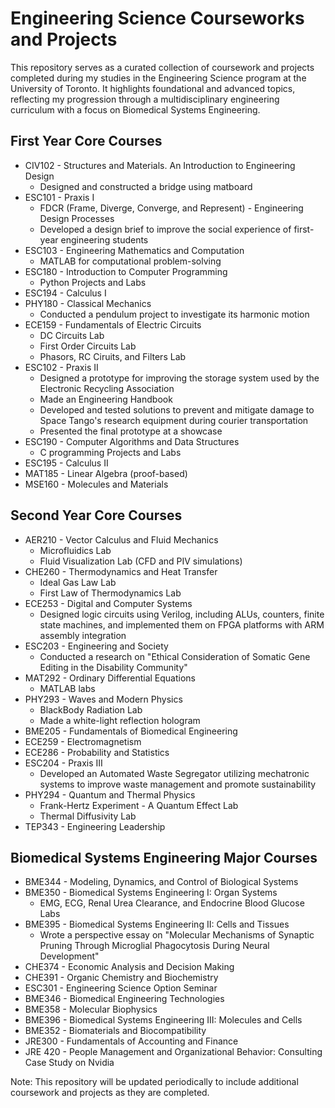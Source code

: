 # Engineering Science Courseworks and Projects
This repository serves as a curated collection of coursework and projects completed during my studies in the Engineering Science program at the University of Toronto. It highlights foundational and advanced topics, reflecting my progression through a multidisciplinary engineering curriculum with a focus on Biomedical Systems Engineering.

## First Year Core Courses
* CIV102 - Structures and Materials. An Introduction to Engineering Design
  * Designed and constructed a bridge using matboard
* ESC101 - Praxis I
  * FDCR (Frame, Diverge, Converge, and Represent) - Engineering Design Processes
  * Developed a design brief to improve the social experience of first-year engineering students
* ESC103 - Engineering Mathematics and Computation
  * MATLAB for computational problem-solving
* ESC180 - Introduction to Computer Programming
  * Python Projects and Labs
* ESC194 - Calculus I
* PHY180 - Classical Mechanics
  * Conducted a pendulum project to investigate its harmonic motion
* ECE159 - Fundamentals of Electric Circuits
  * DC Circuits Lab
  * First Order Circuits Lab
  * Phasors, RC Ciruits, and Filters Lab
* ESC102 - Praxis II
  * Designed a prototype for improving the storage system used by the Electronic Recycling Association
  * Made an Engineering Handbook
  * Developed and tested solutions to prevent and mitigate damage to Space Tango's research equipment during courier transportation
  * Presented the final prototype at a showcase
* ESC190 - Computer Algorithms and Data Structures
  * C programming Projects and Labs
* ESC195 - Calculus II
* MAT185 - Linear Algebra (proof-based)
* MSE160 - Molecules and Materials

## Second Year Core Courses
* AER210 - Vector Calculus and Fluid Mechanics
  * Microfluidics Lab
  * Fluid Visualization Lab (CFD and PIV simulations)
* CHE260 - Thermodynamics and Heat Transfer
  * Ideal Gas Law Lab
  * First Law of Thermodynamics Lab
* ECE253 - Digital and Computer Systems
  * Designed logic circuits using Verilog, including ALUs, counters, finite state machines, and implemented them on FPGA platforms with ARM assembly integration
* ESC203 - Engineering and Society
  * Conducted a research on "Ethical Consideration of Somatic Gene Editing in the Disability Community"
* MAT292 - Ordinary Differential Equations
  * MATLAB labs
* PHY293 - Waves and Modern Physics
  * BlackBody Radiation Lab
  * Made a white-light reflection hologram
* BME205 - Fundamentals of Biomedical Engineering
* ECE259 - Electromagnetism
* ECE286 - Probability and Statistics
* ESC204 - Praxis III
  * Developed an Automated Waste Segregator utilizing mechatronic systems to improve waste management and promote sustainability
* PHY294 - Quantum and Thermal Physics
  * Frank-Hertz Experiment - A Quantum Effect Lab
  * Thermal Diffusivity Lab
* TEP343 - Engineering Leadership

## Biomedical Systems Engineering Major Courses
* BME344 - Modeling, Dynamics, and Control of Biological Systems
* BME350 - Biomedical Systems Engineering I: Organ Systems
  * EMG, ECG, Renal Urea Clearance, and Endocrine Blood Glucose Labs
* BME395 - Biomedical Systems Engineering II: Cells and Tissues
  * Wrote a perspective essay on "Molecular Mechanisms of Synaptic Pruning Through Microglial Phagocytosis During Neural Development"
* CHE374 - Economic Analysis and Decision Making
* CHE391 - Organic Chemistry and Biochemistry
* ESC301 - Engineering Science Option Seminar
* BME346 - Biomedical Engineering Technologies
* BME358 - Molecular Biophysics
* BME396 - Biomedical Systems Engineering III: Molecules and Cells
* BME352 - Biomaterials and Biocompatibility
* JRE300 - Fundamentals of Accounting and Finance
* JRE 420 - People Management and Organizational Behavior: Consulting Case Study on Nvidia


Note: This repository will be updated periodically to include additional coursework and projects as they are completed.
    
